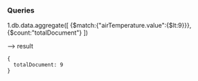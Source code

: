 ### Queries

1.db.data.aggregate([
  {$match:{"airTemperature.value":{$lt:9}}},
  {$count:"totalDocument"}
  ])


--> result

```
{
  totalDocument: 9
}

```

